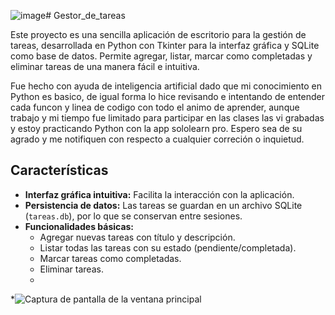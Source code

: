 ![image](https://github.com/user-attachments/assets/3e68fb97-0247-449d-a63b-7488f8f68d74)# Gestor_de_tareas

Este proyecto es una sencilla aplicación de escritorio para la gestión de tareas, desarrollada en Python con Tkinter para la interfaz gráfica y SQLite como base de datos. Permite agregar, listar, marcar como completadas y eliminar tareas de una manera fácil e intuitiva.

Fue hecho con ayuda de inteligencia artificial dado que mi conocimiento en Python es  basico, de igual forma lo hice revisando e intentando de entender cada funcon y linea de codigo con todo el animo de aprender,  aunque trabajo y mi tiempo fue limitado para participar en las clases las vi grabadas y estoy practicando Python  con la app sololearn pro.
Espero sea de su agrado y me notifiquen con respecto a cualquier correción o inquietud. 

## Características

*   **Interfaz gráfica intuitiva:** Facilita la interacción con la aplicación.
*   **Persistencia de datos:** Las tareas se guardan en un archivo SQLite (`tareas.db`), por lo que se conservan entre sesiones.
*   **Funcionalidades básicas:**
    *   Agregar nuevas tareas con título y descripción.
    *   Listar todas las tareas con su estado (pendiente/completada).
    *   Marcar tareas como completadas.
    *   Eliminar tareas.
    *   
*![Captura de pantalla de la ventana principal](captura_principal.png)
